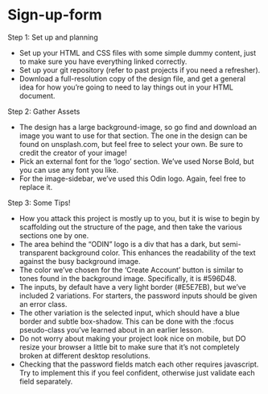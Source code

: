 # Sign-up-form

Step 1: Set up and planning

- Set up your HTML and CSS files with some simple dummy content, just to make sure you have everything linked correctly.
- Set up your git repository (refer to past projects if you need a refresher).
- Download a full-resolution copy of the design file, and get a general idea for how you’re going to need to lay things out in your HTML document.

Step 2: Gather Assets

- The design has a large background-image, so go find and download an image you want to use for that section. The one in the design can be found on unsplash.com, but feel free to select your own. Be sure to credit the creator of your image!
- Pick an external font for the ‘logo’ section. We’ve used Norse Bold, but you can use any font you like.
- For the image-sidebar, we’ve used this Odin logo. Again, feel free to replace it.

Step 3: Some Tips!

- How you attack this project is mostly up to you, but it is wise to begin by scaffolding out the structure of the page, and then take the various sections one by one.
- The area behind the “ODIN” logo is a div that has a dark, but semi-transparent background color. This enhances the readability of the text against the busy background image.
- The color we’ve chosen for the ‘Create Account’ button is similar to tones found in the background image. Specifically, it is #596D48.
- The inputs, by default have a very light border (#E5E7EB), but we’ve included 2 variations. For starters, the password inputs should be given an error class.
- The other variation is the selected input, which should have a blue border and subtle box-shadow. This can be done with the :focus pseudo-class you’ve learned about in an earlier lesson.
- Do not worry about making your project look nice on mobile, but DO resize your browser a little bit to make sure that it’s not completely broken at different desktop resolutions.
- Checking that the password fields match each other requires javascript. Try to implement this if you feel confident, otherwise just validate each field separately.
